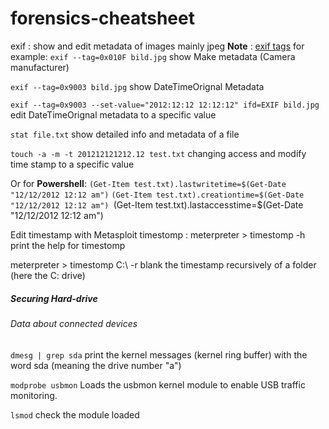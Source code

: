 # forensics-cheatsheet

exif : show and edit metadata of images mainly jpeg
**Note** : [exif tags](https://exiftool.org/TagNames/EXIF.html)
for example:
`exif --tag=0x010F bild.jpg`
show Make metadata (Camera manufacturer)

`exif --tag=0x9003 bild.jpg`
show DateTimeOrignal Metadata

`exif --tag=0x9003 --set-value="2012:12:12 12:12:12" ifd=EXIF bild.jpg`
edit DateTimeOrignal metadata to a specific value

`stat file.txt`
show detailed info and metadata of a file

`touch -a -m -t 201212121212.12 test.txt`
changing access and modify time stamp to a specific value

Or for **Powershell**:
`(Get-Item test.txt).lastwritetime=$(Get-Date "12/12/2012 12:12 am")`
`(Get-Item test.txt).creationtime=$(Get-Date "12/12/2012 12:12 am")
`(Get-Item test.txt).lastaccesstime=$(Get-Date "12/12/2012 12:12 am")

Edit timestamp with Metasploit timestomp :
meterpreter > timestomp -h
print the help for timestomp

meterpreter > timestomp C:\\ -r
blank the timestamp recursively of a folder (here the C: drive)

##### Securing Hard-drive 
###### Data about connected devices
`dmesg | grep sda`
print the kernel messages (kernel ring buffer) with the word sda (meaning the drive number "a")

`modprobe usbmon`
Loads the usbmon kernel module to enable USB traffic monitoring.

`lsmod` 
check the module loaded


